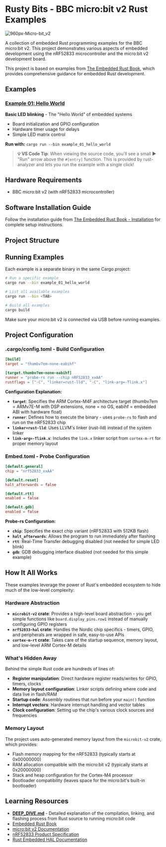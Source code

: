 # Rusty Bits - BBC micro:bit v2 Rust Examples

![960px-Micro-bit_v2](https://github.com/user-attachments/assets/ce0fe5b0-dc15-4ad8-a31c-e2cbbe288afc)

A collection of embedded Rust programming examples for the BBC micro:bit v2. This project demonstrates various aspects of embedded development using the nRF52833 microcontroller and the micro:bit v2 development board.

This project is based on examples from [The Embedded Rust Book](https://docs.rust-embedded.org/book/), which provides comprehensive guidance for embedded Rust development.

## Examples

### [Example 01: Hello World](example_01_hello_world/)
**Basic LED blinking** - The "Hello World" of embedded systems
- Board initialization and GPIO configuration  
- Hardware timer usage for delays
- Simple LED matrix control

**Run with:** `cargo run --bin example_01_hello_world`

> **💡 VS Code Tip**: When viewing the source code, you'll see a small ▶️ "Run" arrow above the `#[entry]` function. This is provided by rust-analyzer and lets you run the example with a single click!

<!-- Future examples will be added here -->
<!-- ### Example 02: Button Input
**Reading button presses** - Handling user input
- GPIO input configuration
- Interrupt handling
- Button debouncing

**Run with:** `cargo run --bin example_02_buttons`
-->

## Hardware Requirements

- BBC micro:bit v2 (with nRF52833 microcontroller)

## Software Installation Guide
Follow the installation guide from [The Embedded Rust Book - Installation](https://docs.rust-embedded.org/book/intro/install.html) for complete setup instructions.

## Project Structure

## Running Examples

Each example is a separate binary in the same Cargo project:

```bash
# Run a specific example
cargo run --bin example_01_hello_world

# List all available examples  
cargo run --bin <TAB>

# Build all examples
cargo build
```

Make sure your micro:bit v2 is connected via USB before running examples.

## Project Configuration

### .cargo/config.toml - Build Configuration

```toml
[build]
target = "thumbv7em-none-eabihf"

[target.thumbv7em-none-eabihf]
runner = "probe-rs run --chip nRF52833_xxAA"
rustflags = ["-C", "linker=rust-lld", "-C", "link-arg=-Tlink.x"]
```

**Configuration Explanation:**

- **`target`**: Specifies the ARM Cortex-M4F architecture target (thumbv7em = ARMv7E-M with DSP extensions, none = no OS, eabihf = embedded ABI with hardware float)
- **`runner`**: Defines how to execute the binary - uses `probe-rs` to flash and run on the nRF52833 chip
- **`linker=rust-lld`**: Uses LLVM's linker (rust-lld) instead of the system linker
- **`link-arg=-Tlink.x`**: Includes the `link.x` linker script from `cortex-m-rt` for proper memory layout

### Embed.toml - Probe Configuration

```toml
[default.general]
chip = "nrf52833_xxAA"

[default.reset]
halt_afterwards = false

[default.rtt]
enabled = false

[default.gdb]
enabled = false
```

**Probe-rs Configuration:**

- **`chip`**: Specifies the exact chip variant (nRF52833 with 512KB flash)
- **`halt_afterwards`**: Allows the program to run immediately after flashing
- **`rtt`**: Real-Time Transfer debugging disabled (not needed for simple LED blink)
- **`gdb`**: GDB debugging interface disabled (not needed for this simple example)


## How It All Works

These examples leverage the power of Rust's embedded ecosystem to hide much of the low-level complexity:

### Hardware Abstraction
- **`microbit-v2` crate**: Provides a high-level board abstraction - you get simple functions like `board.display_pins.row1` instead of manually configuring GPIO registers
- **`nrf52833-hal` crate**: Handles the Nordic chip specifics - timers, GPIO, and peripherals are wrapped in safe, easy-to-use APIs
- **`cortex-m-rt` crate**: Takes care of the startup sequence, memory layout, and low-level ARM Cortex-M details

### What's Hidden Away
Behind the simple Rust code are hundreds of lines of:
- **Register manipulation**: Direct hardware register reads/writes for GPIO, timers, clocks
- **Memory layout configuration**: Linker scripts defining where code and data live in flash/RAM  
- **Startup code**: Assembly routines that run before your `main()` function
- **Interrupt vectors**: Hardware interrupt handling and vector tables
- **Clock configuration**: Setting up the chip's various clock sources and frequencies

### Memory Layout
The project uses auto-generated memory layout from the `microbit-v2` crate, which provides:
- Flash memory mapping for the nRF52833 (typically starts at 0x00000000)
- RAM allocation compatible with the micro:bit v2 (typically starts at 0x20000000) 
- Stack and heap configuration for the Cortex-M4 processor
- Bootloader compatibility (leaves space for the micro:bit's built-in bootloader)

## Learning Resources

- **[DEEP_DIVE.md](DEEP_DIVE.md)** - Detailed explanation of the compilation, linking, and flashing process from Rust source to running micro:bit code
- [Embedded Rust Book](https://docs.rust-embedded.org/book/)
- [micro:bit v2 Documentation](https://tech.microbit.org/hardware/)
- [nRF52833 Product Specification](https://infocenter.nordicsemi.com/topic/ps_nrf52833/keyfeatures_html5.html)
- [Rust Embedded HAL Documentation](https://docs.rs/embedded-hal/)
